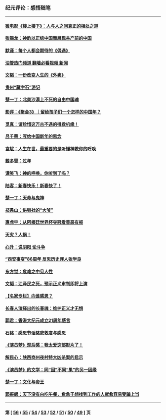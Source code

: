 ### 纪元评论：感悟随笔
---
#### [微电影《楼上楼下》：人与人之间真正的相处之道](../../pages/nsc1035/n13944319.md?03190330) 
#### [张锡龙：神韵以正统中国舞展现共产前的中国](../../pages/nsc1035/n13939727.md?03190330) 
#### [默谨：每个人都会期待的《偶遇》](../../pages/nsc1035/n13939091.md?03190330) 
#### [油管热门频道 翻墙必看视频 新闻](ok?03190330)
#### [文韬：一份改变人生的《外卖》](../../pages/nsc1035/n13931822.md?03190330) 
#### [贵州“藏字石”游记](../../pages/nsc1035/n13923310.md?03190330) 
#### [楚一丁：北美沙漠上不死的自由中国魂](../../pages/nsc1035/n13921879.md?03190330) 
#### [影评：《聚会3》｜留给孩子们一个怎样的中国年？](../../pages/nsc1035/n13919652.md?03190330) 
#### [觅真：请珍惜这万古不遇的得救机缘！](../../pages/nsc1035/n13917157.md?03190330) 
#### [吕千荣：写给中国新年的思念](../../pages/nsc1035/n13915103.md?03190330) 
#### [袁斌：人生在世，最重要的是听懂神救你的呼唤](../../pages/nsc1035/n13914636.md?03190330) 
#### [戴冬雪：过年](../../pages/nsc1035/n13913311.md?03190330) 
#### [谭笑飞：神的呼唤，你听到了吗？](../../pages/nsc1035/n13912603.md?03190330) 
#### [陆客：新春快乐！新春快了！](../../pages/nsc1035/n13911771.md?03190330) 
#### [楚一丁：天命与鬼神](../../pages/nsc1035/n13904371.md?03190330) 
#### [郑愚山：供销社的“大爷”](../../pages/nsc1035/n13904409.md?03190330) 
#### [惠虎宇：从阿根廷世界杯夺冠看善恶有报](../../pages/nsc1035/n13889438.md?03190330) 
#### [天灾？人祸！](../../pages/nsc1035/n13900104.md?03190330) 
#### [心升：说阴阳 论斗争](../../pages/nsc1035/n13885189.md?03190330) 
#### [“西安事变”86周年 反思历史罪人张学良](../../pages/nsc1035/n13882019.md?03190330) 
#### [东方觉：危难之中见人性](../../pages/nsc1035/n13881549.md?03190330) 
#### [文韬：江泽民之死，预示正义审判即将上演](../../pages/nsc1035/n13877698.md?03190330) 
#### [【名家专栏】向谁感恩？](../../pages/nsc1035/n13873797.md?03190330) 
#### [长春人演绎出的长春魂：维护正义才无惧](../../pages/nsc1035/n13871764.md?03190330) 
#### [郭君：香港大纪元成立21周年感言](../../pages/nsc1035/n13871269.md?03190330) 
#### [石铭：感恩节话慈悲救度与感恩](../../pages/nsc1035/n13869863.md?03190330) 
#### [《演员梦》观后感：我太爱这部影片了！](../../pages/nsc1035/n13866783.md?03190330) 
#### [解民心：陕西商州夜村特大凶杀案的启示](../../pages/nsc1035/n13865339.md?03190330) 
#### [《演员梦》的文学：同“因”不同“果”的另一因缘](../../pages/nsc1035/n13863930.md?03190330) 
#### [楚一丁：文化与帝王](../../pages/nsc1035/n13863143.md?03190330) 
#### [郭振鹤：天下没有白吃午餐，愈急于想找到工作的人就愈容易受骗上当](../../pages/nsc1035/n13860772.md?03190330) 

---
#### 第 [ [56](./56.md?03190330) / [55](./55.md?03190330) / [54](./54.md?03190330) / [53](./53.md?03190330) / [52](./52.md?03190330) / [51](./51.md?03190330) / [50](./50.md?03190330) / [49](./49.md?03190330) ] 页

